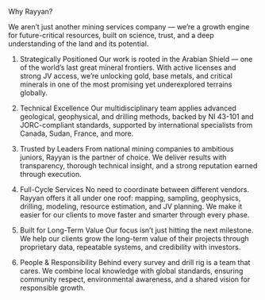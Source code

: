 Why Rayyan? 

We aren’t just another mining services company — we’re a growth engine for future-critical resources, built on science, trust, and a deep understanding of the land and its potential. 

1. Strategically Positioned 
Our work is rooted in the Arabian Shield — one of the world’s last great mineral frontiers. With active licenses and strong JV access, we’re unlocking gold, base metals, and critical minerals in one of the most promising yet underexplored terrains globally. 

2. Technical Excellence 
Our multidisciplinary team applies advanced geological, geophysical, and drilling methods, backed by NI 43-101 and JORC-compliant standards, supported by international specialists from Canada, Sudan, France, and more. 

3. Trusted by Leaders 
From national mining companies to ambitious juniors, Rayyan is the partner of choice. We deliver results with transparency, thorough technical insight, and a strong reputation earned through execution.  

4. Full-Cycle Services 
No need to coordinate between different vendors. Rayyan offers it all under one roof: mapping, sampling, geophysics, drilling, modeling, resource estimation, and JV planning. We make it easier for our clients to move faster and smarter through every phase. 

5. Built for Long-Term Value 
Our focus isn’t just hitting the next milestone. We help our clients grow the long-term value of their projects through proprietary data, repeatable systems, and credibility with investors.  

6. People & Responsibility 
Behind every survey and drill rig is a team that cares. We combine local knowledge with global standards, ensuring community respect, environmental awareness, and a shared vision for responsible growth. 

 